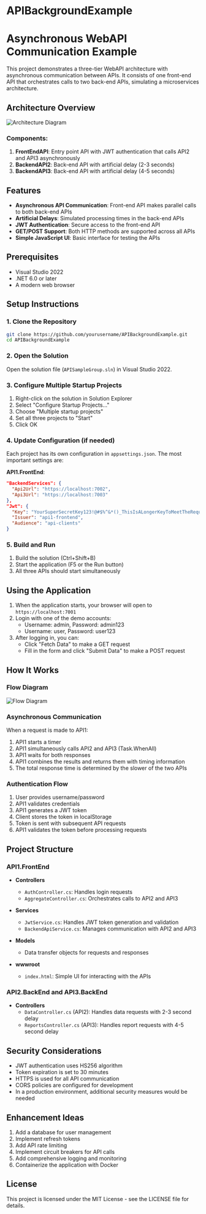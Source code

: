 # APIBackgroundExample

# Asynchronous WebAPI Communication Example

This project demonstrates a three-tier WebAPI architecture with asynchronous communication between APIs. It consists of one front-end API that orchestrates calls to two back-end APIs, simulating a microservices architecture.

## Architecture Overview
![Architecture Diagram](Diagrams/Architecture.png)

### Components:

1. **FrontEndAPI**: Entry point API with JWT authentication that calls API2 and API3 asynchronously
2. **BackendAPI2**: Back-end API with artificial delay (2-3 seconds)
3. **BackendAPI3**: Back-end API with artificial delay (4-5 seconds)

## Features

- **Asynchronous API Communication**: Front-end API makes parallel calls to both back-end APIs
- **Artificial Delays**: Simulated processing times in the back-end APIs
- **JWT Authentication**: Secure access to the front-end API
- **GET/POST Support**: Both HTTP methods are supported across all APIs
- **Simple JavaScript UI**: Basic interface for testing the APIs

## Prerequisites

- Visual Studio 2022
- .NET 6.0 or later
- A modern web browser

## Setup Instructions

### 1. Clone the Repository

```bash
git clone https://github.com/yourusername/APIBackgroundExample.git
cd APIBackgroundExample
```

### 2. Open the Solution

Open the solution file (`APISampleGroup.sln`) in Visual Studio 2022.

### 3. Configure Multiple Startup Projects

1. Right-click on the solution in Solution Explorer
2. Select "Configure Startup Projects..."
3. Choose "Multiple startup projects"
4. Set all three projects to "Start"
5. Click OK

### 4. Update Configuration (if needed)

Each project has its own configuration in `appsettings.json`. The most important settings are:

**API1.FrontEnd**:
```json
"BackendServices": {
  "Api2Url": "https://localhost:7002",
  "Api3Url": "https://localhost:7003"
},
"Jwt": {
  "Key": "YourSuperSecretKey123!@#$%^&*()_ThisIsALongerKeyToMeetTheRequirement",
  "Issuer": "api1-frontend",
  "Audience": "api-clients"
}
```

### 5. Build and Run

1. Build the solution (Ctrl+Shift+B)
2. Start the application (F5 or the Run button)
3. All three APIs should start simultaneously

## Using the Application

1. When the application starts, your browser will open to `https://localhost:7001`
2. Login with one of the demo accounts:
   - Username: admin, Password: admin123
   - Username: user, Password: user123
3. After logging in, you can:
   - Click "Fetch Data" to make a GET request
   - Fill in the form and click "Submit Data" to make a POST request

## How It Works

### Flow Diagram

![Flow Diagram](Diagrams/Sequence1.png)

### Asynchronous Communication

When a request is made to API1:

1. API1 starts a timer
2. API1 simultaneously calls API2 and API3 (Task.WhenAll)
3. API1 waits for both responses
4. API1 combines the results and returns them with timing information
5. The total response time is determined by the slower of the two APIs

### Authentication Flow

1. User provides username/password
2. API1 validates credentials
3. API1 generates a JWT token
4. Client stores the token in localStorage
5. Token is sent with subsequent API requests
6. API1 validates the token before processing requests

## Project Structure

### API1.FrontEnd

- **Controllers**
  - `AuthController.cs`: Handles login requests
  - `AggregateController.cs`: Orchestrates calls to API2 and API3

- **Services**
  - `JwtService.cs`: Handles JWT token generation and validation
  - `BackendApiService.cs`: Manages communication with API2 and API3

- **Models**
  - Data transfer objects for requests and responses

- **wwwroot**
  - `index.html`: Simple UI for interacting with the APIs

### API2.BackEnd and API3.BackEnd

- **Controllers**
  - `DataController.cs` (API2): Handles data requests with 2-3 second delay
  - `ReportsController.cs` (API3): Handles report requests with 4-5 second delay

## Security Considerations

- JWT authentication uses HS256 algorithm
- Token expiration is set to 30 minutes
- HTTPS is used for all API communication
- CORS policies are configured for development
- In a production environment, additional security measures would be needed

## Enhancement Ideas

1. Add a database for user management
2. Implement refresh tokens
3. Add API rate limiting
4. Implement circuit breakers for API calls
5. Add comprehensive logging and monitoring
6. Containerize the application with Docker

## License

This project is licensed under the MIT License - see the LICENSE file for details.
